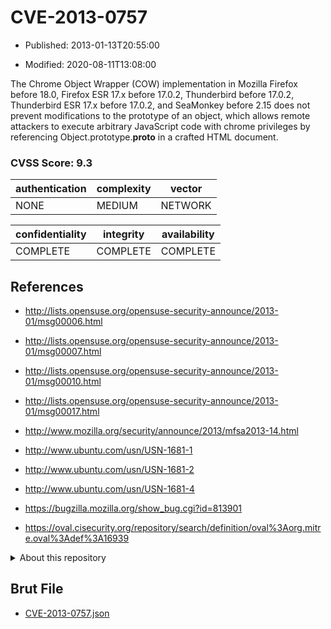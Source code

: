 # CVE-2013-0757

- Published: 2013-01-13T20:55:00

- Modified: 2020-08-11T13:08:00

The Chrome Object Wrapper (COW) implementation in Mozilla Firefox before 18.0, Firefox ESR 17.x before 17.0.2, Thunderbird before 17.0.2, Thunderbird ESR 17.x before 17.0.2, and SeaMonkey before 2.15 does not prevent modifications to the prototype of an object, which allows remote attackers to execute arbitrary JavaScript code with chrome privileges by referencing Object.prototype.__proto__ in a crafted HTML document.

### CVSS Score: **9.3**

| authentication | complexity | vector |
| --- | --- | --- |
| NONE | MEDIUM | NETWORK |

| confidentiality | integrity | availability |
| --- | --- | --- |
| COMPLETE | COMPLETE | COMPLETE |

## References

* http://lists.opensuse.org/opensuse-security-announce/2013-01/msg00006.html

* http://lists.opensuse.org/opensuse-security-announce/2013-01/msg00007.html

* http://lists.opensuse.org/opensuse-security-announce/2013-01/msg00010.html

* http://lists.opensuse.org/opensuse-security-announce/2013-01/msg00017.html

* http://www.mozilla.org/security/announce/2013/mfsa2013-14.html

* http://www.ubuntu.com/usn/USN-1681-1

* http://www.ubuntu.com/usn/USN-1681-2

* http://www.ubuntu.com/usn/USN-1681-4

* https://bugzilla.mozilla.org/show_bug.cgi?id=813901

* https://oval.cisecurity.org/repository/search/definition/oval%3Aorg.mitre.oval%3Adef%3A16939

<details>
<summary>About this repository</summary> 

  This repository is part of the project [Live Hack CVE](https://github.com/Live-Hack-CVE). Main website can be found [www.live-hack.org](https://www.live-hack.org) 
  
  Made by [Sn0wAlice](https://github.com/Sn0wAlice) for the people that care about security and need to have a feed of the latest CVEs. Hope you enjoy it, don't forget to star the repo and follow me on [Twitter](https://twitter.com/Sn0wAlice) and [Github](https://github.com/Sn0wAlice). And that is my [personnal website](https://www.alice-snow.me/)

  - [Home Page](https://github.com/Live-Hack-CVE)
  - [Framework](https://github.com/Live-Hack-CVE/cve-framework)
  - [CVE database](https://github.com/Live-Hack-CVE/full_database)
  - [Changelog](https://github.com/Live-Hack-CVE/Changelog)
</details>

## Brut File

* [CVE-2013-0757.json](https://raw.githubusercontent.com/Live-Hack-CVE/full_database/main/cves/2013/CVE-2013-0757.json)

